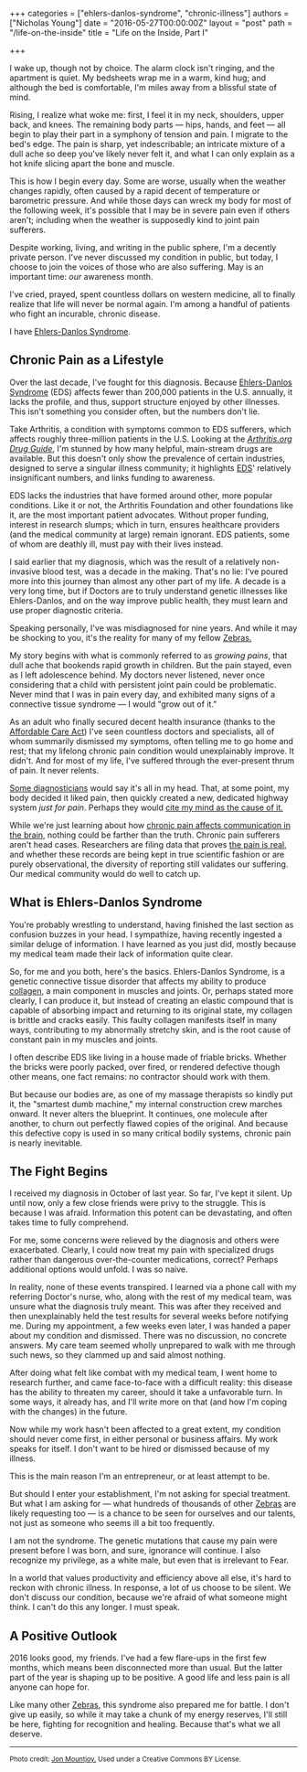 +++
categories = ["ehlers-danlos-syndrome", "chronic-illness"]
authors = ["Nicholas Young"]
date = "2016-05-27T00:00:00Z"
layout = "post"
path = "/life-on-the-inside"
title = "Life on the Inside, Part I"

+++

I wake up, though not by choice. The alarm clock isn't ringing, and the apartment is quiet. My bedsheets wrap me in a warm, kind hug; and although the bed is comfortable, I'm miles away from a blissful state of mind.

Rising, I realize what woke me: first, I feel it in my neck, shoulders, upper back, and knees. The remaining body parts &mdash; hips, hands, and feet &mdash; all begin to play their part in a symphony of tension and pain. I migrate to the bed's edge. The pain is sharp, yet indescribable; an intricate mixture of a dull ache so deep you've likely never felt it, and what I can only explain as a hot knife slicing apart the bone and muscle.

This is how I begin every day. Some are worse, usually when the weather changes rapidly, often caused by a rapid decent of temperature or barometric pressure. And while those days can wreck my body for most of the following week, it's possible that I may be in severe pain even if others aren't; including when the weather is supposedly kind to joint pain sufferers.

Despite working, living, and writing in the public sphere, I'm a decently private person. I've never discussed my condition in public, but today, I choose to join the voices of those who are also suffering. May is an important time: *our* awareness month.

I've cried, prayed, spent countless dollars on western medicine, all to finally realize that life will never be normal again. I'm among a handful of patients who fight an incurable, chronic disease. 

I have [Ehlers-Danlos Syndrome](http://ehlers-danlos.com).

## Chronic Pain as a Lifestyle

Over the last decade, I've fought for this diagnosis. Because [Ehlers-Danlos Syndrome](http://ehlers-danlos.com) (EDS) affects fewer than 200,000 patients in the U.S. annually, it lacks the profile, and thus, support structure enjoyed by other illnesses. This isn't something you consider often, but the numbers don't lie.

Take Arthritis, a condition with symptoms common to EDS sufferers, which affects roughly three-million patients in the U.S. Looking at the *[Arthritis.org Drug Guide](http://www.arthritis.org/living-with-arthritis/treatments/medication/drug-guide)*, I'm stunned by how many helpful, main-stream drugs are available. But this doesn't only show the prevalence of certain industries, designed to serve a singular illness community; it highlights [EDS](http://ehlers-danlos.com)' relatively insignificant numbers, and links funding to awareness.

EDS lacks the industries that have formed around other, more popular conditions. Like it or not, the Arthritis Foundation and other foundations like it, are the most important patient advocates. Without proper funding, interest in research slumps; which in turn, ensures healthcare providers (and the medical community at large) remain ignorant. EDS patients, some of whom are deathly ill, must pay with their lives instead.

I said earlier that my diagnosis, which was the result of a relatively non-invasive blood test, was a decade in the making. That's no lie: I've poured more into this journey than almost any other part of my life. A decade is a very long time, but if Doctors are to truly understand genetic illnesses like Ehlers-Danlos, and on the way improve public health, they must learn and use proper diagnostic criteria.

Speaking personally, I've was misdiagnosed for nine years. And while it may be shocking to you, it's the reality for many of my fellow [Zebras.](http://ehlers-danlos.com/why-the-zebra)

My story begins with what is commonly referred to as *growing pains*, that dull ache that bookends rapid growth in children. But the pain stayed, even as I left adolescence behind. My doctors never listened, never once considering that a child with persistent joint pain could be problematic. Never mind that I was in pain every day, and exhibited many signs of a connective tissue syndrome &mdash; I would "grow out of it."

As an adult who finally secured decent health insurance (thanks to the [Affordable Care Act](http://www.hhs.gov/healthcare/about-the-law/read-the-law)) I've seen countless doctors and specialists, all of whom summarily dismissed my symptoms, often telling me to go home and rest; that my lifelong chronic pain condition would unexplainably improve. It didn't. And for most of my life, I've suffered through the ever-present thrum of pain. It never relents.

[Some diagnosticians](http://www.prevention.com/health/9-conditions-that-are-all-in-your-head) would say it's all in my head. That, at some point, my body decided it liked pain, then quickly created a new, dedicated highway system *just for pain*. Perhaps they would [cite my mind as the cause of it.](https://en.wikipedia.org/wiki/Psychosomatic_medicine)

While we're just learning about how [chronic pain affects communication in the brain,](http://neuroscience.uth.tmc.edu/s2/chapter07.html) nothing could be farther than the truth. Chronic pain sufferers aren't head cases. Researchers are filing data that proves [the pain is real](http://themighty.com/2016/01/when-you-find-out-the-chronic-pain-you-feel-isnt-all-in-your-head), and whether these records are being kept in true scientific fashion or are purely observational, the diversity of reporting still validates our suffering. Our medical community would do well to catch up. 

## What is Ehlers-Danlos Syndrome

You're probably wrestling to understand, having finished the last section as confusion buzzes in your head. I sympathize, having recently ingested a similar deluge of information. I have learned as you just did, mostly because my medical team made their lack of information quite clear.

So, for me and you both, here's the basics. Ehlers-Danlos Syndrome, is a genetic connective tissue disorder that affects my ability to produce [collagen](http://www.ncbi.nlm.nih.gov/books/NBK21582), a main component in muscles and joints. Or, perhaps stated more clearly, I can produce it, but instead of creating an elastic compound that is capable of absorbing impact and returning to its original state, my collagen is brittle and cracks easily. This faulty collagen manifests itself in many ways, contributing to my abnormally stretchy skin, and is the root cause of constant pain in my muscles and joints.

I often describe EDS like living in a house made of friable bricks. Whether the bricks were poorly packed, over fired, or rendered defective though other means, one fact remains: no contractor should work with them.

But because our bodies are, as one of my massage therapists so kindly put it, the "smartest dumb machine," my internal construction crew marches onward. It never alters the blueprint. It continues, one molecule after another, to churn out perfectly flawed copies of the original. And because this defective copy is used in so many critical bodily systems, chronic pain is nearly inevitable.

## The Fight Begins

I received my diagnosis in October of last year. So far, I've kept it silent. Up until now, only a few close friends were privy to the struggle. This is because I was afraid. Information this potent can be devastating, and often takes time to fully comprehend.

For me, some concerns were relieved by the diagnosis and others were exacerbated. Clearly, I could now treat my pain with specialized drugs rather than dangerous over-the-counter medications, correct? Perhaps additional options would unfold. I was so naive.

In reality, none of these events transpired. I learned via a phone call with my referring Doctor's nurse, who, along with the rest of my medical team, was unsure what the diagnosis truly meant. This was after they received and then unexplainably held the test results for several weeks before notifying me. During my appointment, a few weeks even later, I was handed a paper about my condition and dismissed. There was no discussion, no concrete answers. My care team seemed wholly unprepared to walk with me through such news, so they clammed up and said almost nothing.

After doing what felt like combat with my medical team, I went home to research further, and came face-to-face with a difficult reality: this disease has the ability to threaten my career, should it take a unfavorable turn. In some ways, it already has, and I'll write more on that (and how I'm coping with the changes) in the future.

Now while my work hasn't been affected to a great extent, my condition should never come first, in either personal or business affairs. My work speaks for itself. I don't want to be hired or dismissed because of my illness.

This is the main reason I'm an entrepreneur, or at least attempt to be.

But should I enter your establishment, I'm not asking for special treatment. But what I am asking for &mdash; what hundreds of thousands of other [Zebras](http://ehlers-danlos.com/why-the-zebra) are likely requesting too &mdash; is a chance to be seen for ourselves and our talents, not just as someone who seems ill a bit too frequently.

I am not the syndrome. The genetic mutations that cause my pain were present before I was born, and sure, ignorance will continue. I also recognize my privilege, as a white male, but even that is irrelevant to Fear.

In a world that values productivity and efficiency above all else, it's hard to reckon with chronic illness. In response, a lot of us choose to be silent. We don't discuss our condition, because we're afraid of what someone might think. I can't do this any longer. I must speak.

## A Positive Outlook

2016 looks good, my friends. I've had a few flare-ups in the first few months, which means been disconnected more than usual. But the latter part of the year is shaping up to be positive. A good life and less pain is all anyone can hope for.

Like many other [Zebras](http://ehlers-danlos.com/why-the-zebra), this syndrome also prepared me for battle. I don't give up easily, so while it may take a chunk of my energy reserves, I'll still be here, fighting for recognition and healing. Because that's what we all deserve.

---

<small>Photo credit: [Jon Mountjoy.](https://www.flickr.com/photos/mountjoy/5194888360) Used under a Creative Commons BY License.
